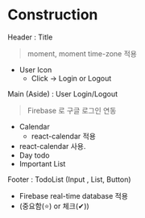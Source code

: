 # Construction

Header : Title

> moment, moment time-zone 적용

- User Icon
  - Click -> Login or Logout

Main (Aside) :
User Login/Logout

> Firebase 로 구글 로그인 연동

- Calendar
  - react-calendar 적용
- react-calendar 사용.
- Day todo
- Important List

Footer :
TodoList (Input , List, Button)

- Firebase real-time database 적용
- (중요함(⭐) or 체크(✔))
